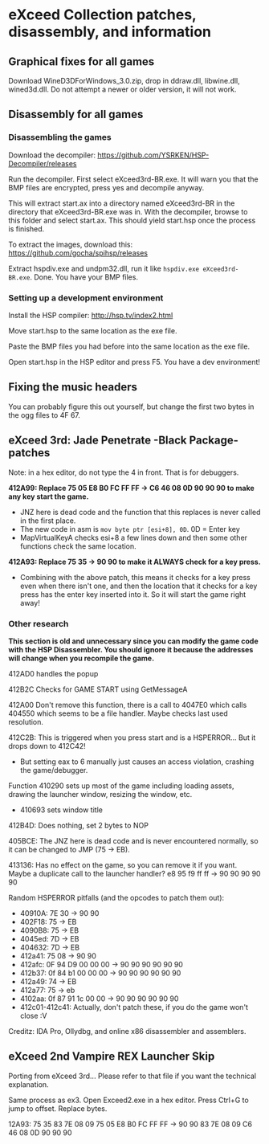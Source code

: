 # eXceed Collection patches, disassembly, and information

## Graphical fixes for all games

Download WineD3DForWindows_3.0.zip, drop in ddraw.dll, libwine.dll, wined3d.dll. Do not attempt a newer or older version, it will not work.

## Disassembly for all games

### Disassembling the games
Download the decompiler: https://github.com/YSRKEN/HSP-Decompiler/releases

Run the decompiler. First select eXceed3rd-BR.exe. It will warn you that the BMP files are encrypted, press yes and decompile anyway.

This will extract start.ax into a directory named eXceed3rd-BR in the directory that eXceed3rd-BR.exe was in. With the decompiler, browse to this folder and select start.ax. This should yield start.hsp once the process is finished.

To extract the images, download this: https://github.com/gocha/spihsp/releases

Extract hspdiv.exe and undpm32.dll, run it like `hspdiv.exe eXceed3rd-BR.exe`. Done. You have your BMP files.

### Setting up a development environment

Install the HSP compiler: http://hsp.tv/index2.html

Move start.hsp to the same location as the exe file.

Paste the BMP files you had before into the same location as the exe file.

Open start.hsp in the HSP editor and press F5. You have a dev environment!

## Fixing the music headers

You can probably figure this out yourself, but change the first two bytes in the ogg files to 4F 67.

## eXceed 3rd: Jade Penetrate -Black Package- patches

Note: in a hex editor, do not type the 4 in front. That is for debuggers.

**412A99: Replace 75 05 E8 B0 FC FF FF -> C6 46 08 0D 90 90 90 to make any key start the game.**
- JNZ here is dead code and the function that this replaces is never called in the first place.
- The new code in asm is `mov byte ptr [esi+8], 0D`. 0D = Enter key
- MapVirtualKeyA checks esi+8 a few lines down and then some other functions check the same location.

**412A93: Replace 75 35 -> 90 90 to make it ALWAYS check for a key press.**
- Combining with the above patch, this means it checks for a key press even when there isn't one, and then the location that it checks for a key press has the enter key inserted into it. So it will start the game right away!

### Other research
**This section is old and unnecessary since you can modify the game code with the HSP Disassembler. You should ignore it because the addresses will change when you recompile the game.**

412AD0 handles the popup

412B2C Checks for GAME START using GetMessageA

412A00 Don't remove this function, there is a call to 4047E0 which calls 404550 which seems to be a file handler. Maybe checks last used resolution.


412C2B: This is triggered when you press start and is a HSPERROR... But it drops down to 412C42!
- But setting eax to 6 manually just causes an access violation, crashing the game/debugger.

Function 410290 sets up most of the game including loading assets, drawing the launcher window, resizing the window, etc.
- 410693 sets window title

412B4D: Does nothing, set 2 bytes to NOP

405BCE: The JNZ here is dead code and is never encountered normally, so it can be changed to JMP (75 -> EB).

413136: Has no effect on the game, so you can remove it if you want. Maybe a duplicate call to the launcher handler? e8 95 f9 ff ff -> 90 90 90 90 90

Random HSPERROR pitfalls (and the opcodes to patch them out):
* 40910A: 7E 30 -> 90 90
* 402F18: 75 -> EB
* 4090B8: 75 -> EB
* 4045ed: 7D -> EB
* 404632: 7D -> EB
* 412a41: 75 08 -> 90 90
* 412afc: 0F 94 D9 00 00 00 -> 90 90 90 90 90 90
* 412b37: 0f 84 b1 00 00 00 -> 90 90 90 90 90 90
* 412a49: 74 -> EB
* 412a77: 75 -> eb
* 4102aa: 0f 87 91 1c 00 00 -> 90 90 90 90 90 90
* 412c01-412c41: Actually, don't patch these, if you do the game won't close :V

Creditz: IDA Pro, Ollydbg, and online x86 disassembler and assemblers.

## eXceed 2nd Vampire REX Launcher Skip
Porting from eXceed 3rd... Please refer to that file if you want the technical explanation.

Same process as ex3. Open Exceed2.exe in a hex editor. Press Ctrl+G to jump to offset. Replace bytes.

12A93: 75 35 83 7E 08 09 75 05 E8 B0 FC FF FF -> 90 90 83 7E 08 09 C6 46 08 0D 90 90 90
